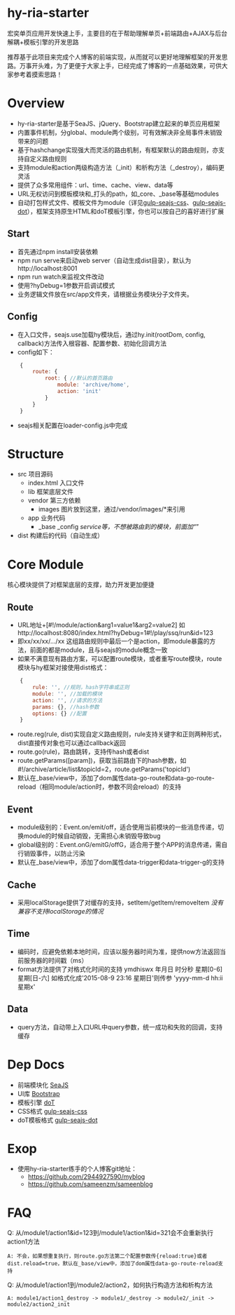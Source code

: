 # hy-ria-starter
宏奕单页应用开发快速上手，主要目的在于帮助理解单页+前端路由+AJAX与后台解耦+模板引擎的开发思路

推荐基于此项目来完成个人博客的前端实现，从而就可以更好地理解框架的开发思路。万事开头难，为了更便于大家上手，已经完成了博客的一点基础效果，可供大家参考着摸索思路！

# Overview
- hy-ria-starter是基于SeaJS、jQuery、Bootstrap建立起来的单页应用框架
- 内置事件机制，分global、module两个级别，可有效解决非全局事件未销毁带来的问题
- 基于hashchange实现强大而灵活的路由机制，有框架默认的路由规则，亦支持自定义路由规则
- 支持module和action两级构造方法（_init）和析构方法（_destroy），编码更灵活
- 提供了众多常用组件：url、time、cache、view、data等
- URL无权访问到模板模块和_打头的path，如_core、_base等基础modules
- 自动打包样式文件、模板文件为module（详见[gulp-seajs-css](https://github.com/homkai/gulp-seajs-css)、[gulp-seajs-dot](https://github.com/homkai/gulp-seajs-dot)），框架支持原生HTML和doT模板引擎，你也可以按自己的喜好进行扩展

## Start
- 首先通过npm install安装依赖
- npm run serve来启动web server（自动生成dist目录），默认为http://localhost:8001
- npm run watch来监视文件改动
- 使用?hyDebug=1参数开启调试模式
- 业务逻辑文件放在src/app文件夹，请根据业务模块分子文件夹。

## Config
- 在入口文件，seajs.use加载hy模块后，通过hy.init(rootDom, config, callback)方法传入根容器、配置参数、初始化回调方法
- config如下：
```JavaScript
    {
        route: {
            root: { //默认的首页路由
                module: 'archive/home',
                action: 'init'
            }
        }
    }
```
- seajs相关配置在loader-config.js中完成

# Structure
- src 项目源码
    - index.html 入口文件
    - lib 框架底层文件
    - vendor 第三方依赖
        - images 图片放到这里，通过/vendor/images/*来引用
    - app 业务代码
        - _base _config _service等，不想被路由到的模块，前面加“_”
- dist 构建后的代码（自动生成）

# Core Module
核心模块提供了对框架底层的支撑，助力开发更加便捷

## Route
- URL地址+[#!/module/action&arg1=value1&arg2=value2] 如http://localhost:8080/index.html?hyDebug=1#!/play/ssq/run&id=123
- 即xx/xx/xx/.../xx 这组路由规则中最后一个是action，即module暴露的方法，前面的都是module，且与seajs的module概念一致
- 如果不满意现有路由方案，可以配置route模块，或者重写route模块，route模块与hy框架对接使用dist格式：
```JavaScript
    {
        rule: '', //规则，hash字符串或正则
        module: '', //加载的模块
        action: '', //请求的方法
        params: {}, //hash参数
        options: {} //配置
    }
```
- route.reg(rule, dist)实现自定义路由规则，rule支持关键字和正则两种形式，dist直接传对象也可以通过callback返回
- route.go(rule)，路由跳转，支持传hash或者dist
- route.getParams([param])，获取当前路由下的hash参数，如#!/archive/article/list&topicId=2，route.getParams('topicId')
- 默认在_base/view中，添加了dom属性data-go-route和data-go-route-reload（相同module/action时，参数不同会reload）的支持

## Event
- module级别的：Event.on/emit/off，适合使用当前模块的一些消息传递，切换module的时候自动销毁，无需担心未销毁导致bug
- global级别的：Event.onG/emitG/offG，适合用于整个APP的消息传递，需自行销毁事件，以防止污染
- 默认在_base/view中，添加了dom属性data-trigger和data-trigger-g的支持

## Cache
- 采用localStorage提供了对缓存的支持，setItem/getItem/removeItem *没有兼容不支持localStorage的情况*

## Time
- 编码时，应避免依赖本地时间，应该以服务器时间为准，提供now方法返回当前服务器的时间戳（ms）
- format方法提供了对格式化时间的支持 ymdhiswx 年月日 时分秒 星期[0-6] 星期[日-六] 如格式化成'2015-08-9 23:16 星期日'则传参 'yyyy-mm-d hh:ii 星期x' 

## Data
- query方法，自动带上入口URL中query参数，统一成功和失败的回调，支持缓存

# Dep Docs
- 前端模块化 [SeaJS](http://seajs.org/)
- UI库 [Bootstrap](http://v3.bootcss.com/)
- 模板引擎 [doT](http://olado.github.io/doT/)
- CSS格式 [gulp-seajs-css](https://github.com/homkai/gulp-seajs-css)
- doT模板格式 [gulp-seajs-dot](https://github.com/homkai/gulp-seajs-dot)

# Exop
- 使用hy-ria-starter练手的个人博客git地址：
    - https://github.com/2944927590/myblog
    - https://github.com/sameenzm/sameenblog

# FAQ
Q: 从/module1/action1&id=123到/module1/action1&id=321会不会重新执行action1方法

```
A: 不会，如果想重复执行，则route.go方法第二个配置参数传{reload:true}或者dist.reload=true，默认在_base/view中，添加了dom属性data-go-route-reload支持
```

Q: 从/module1/action1到/module2/action2，如何执行构造方法和析构方法

```
A: module1/action1_destroy -> module1/_destroy -> module2/_init -> module2/action2_init
```
